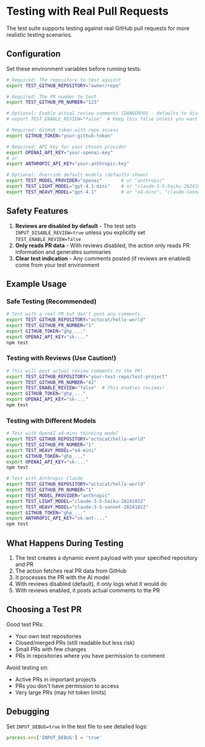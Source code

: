 # Testing with Real Pull Requests

The test suite supports testing against real GitHub pull requests for more realistic testing scenarios.

## Configuration

Set these environment variables before running tests:

```bash
# Required: The repository to test against
export TEST_GITHUB_REPOSITORY="owner/repo"

# Required: The PR number to test
export TEST_GITHUB_PR_NUMBER="123"

# Optional: Enable actual review comments (DANGEROUS - defaults to disabled)
# export TEST_ENABLE_REVIEW="false"  # Keep this false unless you want real comments!

# Required: GitHub token with repo access
export GITHUB_TOKEN="your-github-token"

# Required: API key for your chosen provider
export OPENAI_API_KEY="your-openai-key"
# or
export ANTHROPIC_API_KEY="your-anthropic-key"

# Optional: Override default models (defaults shown)
export TEST_MODEL_PROVIDER="openai"       # or "anthropic"
export TEST_LIGHT_MODEL="gpt-4.1-mini"    # or "claude-3-5-haiku-20241022"
export TEST_HEAVY_MODEL="gpt-4.1"         # or "o4-mini", "claude-sonnet-4-20250514"
```

## Safety Features

1. **Reviews are disabled by default** - The test sets `INPUT_DISABLE_REVIEW=true` unless you explicitly set `TEST_ENABLE_REVIEW=false`
2. **Only reads PR data** - With reviews disabled, the action only reads PR information and generates summaries
3. **Clear test indication** - Any comments posted (if reviews are enabled) come from your test environment

## Example Usage

### Safe Testing (Recommended)
```bash
# Test with a real PR but don't post any comments
export TEST_GITHUB_REPOSITORY="octocat/hello-world"
export TEST_GITHUB_PR_NUMBER="1"
export GITHUB_TOKEN="ghp_..."
export OPENAI_API_KEY="sk-..."
npm test
```

### Testing with Reviews (Use Caution!)
```bash
# This will post actual review comments to the PR!
export TEST_GITHUB_REPOSITORY="your-test-repo/test-project"
export TEST_GITHUB_PR_NUMBER="42"
export TEST_ENABLE_REVIEW="false"  # This enables reviews!
export GITHUB_TOKEN="ghp_..."
export OPENAI_API_KEY="sk-..."
npm test
```

### Testing with Different Models
```bash
# Test with OpenAI o4-mini thinking model
export TEST_GITHUB_REPOSITORY="octocat/hello-world"
export TEST_GITHUB_PR_NUMBER="1"
export TEST_HEAVY_MODEL="o4-mini"
export GITHUB_TOKEN="ghp_..."
export OPENAI_API_KEY="sk-..."
npm test

# Test with Anthropic Claude
export TEST_GITHUB_REPOSITORY="octocat/hello-world"
export TEST_GITHUB_PR_NUMBER="1"
export TEST_MODEL_PROVIDER="anthropic"
export TEST_LIGHT_MODEL="claude-3-5-haiku-20241022"
export TEST_HEAVY_MODEL="claude-3-5-sonnet-20241022"
export GITHUB_TOKEN="ghp_..."
export ANTHROPIC_API_KEY="sk-ant-..."
npm test
```

## What Happens During Testing

1. The test creates a dynamic event payload with your specified repository and PR
2. The action fetches real PR data from GitHub
3. It processes the PR with the AI model
4. With reviews disabled (default), it only logs what it would do
5. With reviews enabled, it posts actual comments to the PR

## Choosing a Test PR

Good test PRs:
- Your own test repositories
- Closed/merged PRs (still readable but less risk)
- Small PRs with few changes
- PRs in repositories where you have permission to comment

Avoid testing on:
- Active PRs in important projects
- PRs you don't have permission to access
- Very large PRs (may hit token limits)

## Debugging

Set `INPUT_DEBUG=true` in the test file to see detailed logs:

```typescript
process.env['INPUT_DEBUG'] = 'true'
```